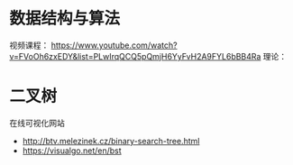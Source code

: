 # 数据结构与算法

视频课程： https://www.youtube.com/watch?v=FVoOh6zxEDY&list=PLwIrqQCQ5pQmjH6YyFvH2A9FYL6bBB4Ra
理论：

# 二叉树

在线可视化网站

- http://btv.melezinek.cz/binary-search-tree.html
- https://visualgo.net/en/bst
